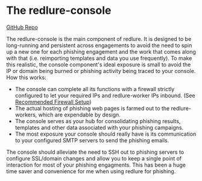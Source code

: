 # The redlure-console

[GitHub Repo](https://github.com/redlure/redlure-console)

The redlure-console is the main component of redlure. It is designed to be long-running and persistent across engagements to avoid the need to spin up a new one for each phishing engagement and the work that comes along with that (i.e. reimporting templates and data you use frequently). To make this realistic, the console component's ideal exposure is small to avoid the IP or domain being burned or phishing activity being traced to your console. How this works:
- The console can complete all its functions with a firewall strictly configured to let your required IPs and redlure-worker IPs inbound. (See [Recommended Firewall Setup](firewall.md))
- The actual hosting of phishing web pages is farmed out to the redlure-workers, which are expendable by design.
- The console serves as your hub for consolidating phishing results, templates and other data associated with your phishing campaigns.
- The most exposure your console should really have is its communication to your configured SMTP servers to send the phishing emails.

The console should alleviate the need to SSH out to phishing servers to configure SSL/domain changes and allow you to keep a single point of interaction for most of your phishing engagments. This has been a huge time saver and convenience for me when using redlure for phishing.  
